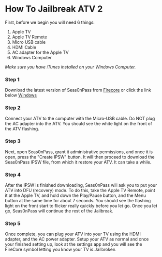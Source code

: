 # How To Jailbreak ATV 2

First, before we begin you will need 6 things:

1. Apple TV
2. Apple TV Remote
3. Micro USB cable
4. HDMI Cable
5. AC adapter for the Apple TV
6. Windows Computer


*Make sure you have iTunes installed on your Windows Computer.*


### Step 1

Download the latest version of Seas0nPass from [Firecore](https://support.firecore.com/hc/en-us/articles/215090347-Jailbreaking-101-Seas0nPass) or click the link below
[Windows](https://github.com/firecore/Seas0nPass-Windows/releases/download/0.9.6/Seas0nPass-win.zip)


### Step 2

Connect your ATV to the computer with the Micro-USB cable. Do NOT plug the AC adapter into the ATV. You should see the white light on the front of the ATV flashing.


### Step 3

Next, open Seas0nPass, grant it administrative permissions, and once it is open, press the "Create IPSW" button. It will then proceed to download the Seas0nPass IPSW file, from which it restore your ATV. It can take a while.


### Step 4 

After the IPSW is finished downloading, Seas0nPass will ask you to put your ATV into DFU (recovery) mode. To do this, take the Apple TV Remote, point it at the Apple TV, and hold down the Play/Pause button, and the Menu button at the same time for about 7 seconds. You should see the flashing light on the front start to flicker really quickly before you let go. Once you let go, Seas0nPass will continue the rest of the Jailbreak.


### Step 5

Once complete, you can plug your ATV into your TV using the HDMI adapter, and the AC power adapter. Setup your ATV as normal and once your finished setting up, look at the settings app and you will see the FireCore symbol letting you know your TV is Jailbroken.

